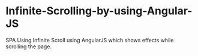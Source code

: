 # Infinite-Scrolling-by-using-Angular-JS
SPA Using Infinite Scroll using AngularJS which shows effects while scrolling the page.
